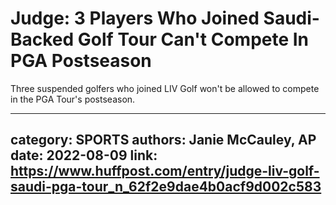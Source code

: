# Judge: 3 Players Who Joined Saudi-Backed Golf Tour Can't Compete In PGA Postseason

Three suspended golfers who joined LIV Golf won't be allowed to compete in the PGA Tour's postseason.

---
category: SPORTS
authors: Janie McCauley, AP
date: 2022-08-09
link: https://www.huffpost.com/entry/judge-liv-golf-saudi-pga-tour_n_62f2e9dae4b0acf9d002c583
---
